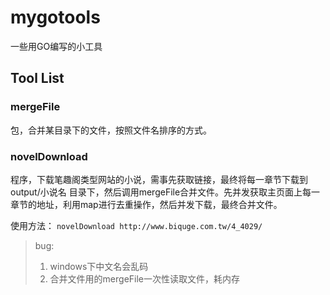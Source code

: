 # mygotools
一些用GO编写的小工具

## Tool List

### mergeFile

包，合并某目录下的文件，按照文件名排序的方式。

### novelDownload

程序，下载笔趣阁类型网站的小说，需事先获取链接，最终将每一章节下载到 output/小说名 目录下，然后调用mergeFile合并文件。先并发获取主页面上每一章节的地址，利用map进行去重操作，然后并发下载，最终合并文件。

使用方法： ```novelDownload http://www.biquge.com.tw/4_4029/```

> bug:   
> 1. windows下中文名会乱码  
> 2. 合并文件用的mergeFile一次性读取文件，耗内存   


